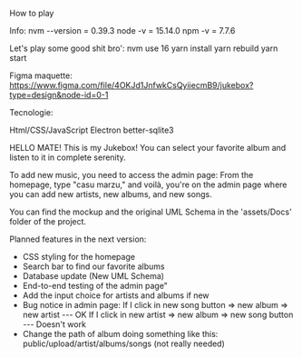 How to play

Info: 
nvm --version = 0.39.3 
node -v = 15.14.0
npm -v = 7.7.6


Let's play some good shit bro':
nvm use 16
yarn install 
yarn rebuild 
yarn start

Figma maquette: 
https://www.figma.com/file/4OKJd1JnfwkCsQyiiecmB9/jukebox?type=design&node-id=0-1


Tecnologie:

Html/CSS/JavaScript
Electron
better-sqlite3


HELLO MATE! 
This is my Jukebox! 
You can select your favorite album and listen to it in complete serenity.

To add new music, you need to access the admin page:
From the homepage, type "casu marzu," and voilà, you're on the admin page where you can add new artists, new albums, and new songs.

You can find the mockup and the original UML Schema in the 'assets/Docs' folder of the project.

Planned features in the next version:

- CSS styling for the homepage
- Search bar to find our favorite albums
- Database update (New UML Schema)
- End-to-end testing of the admin page"
- Add the input choice for artists and albums if new
- Bug notice in admin page: 
    If I click in new song button => new album => new artist --- OK
    If I click in new artist => new album => new song button --- Doesn't work
- Change the path of album doing something like this: 
    public/upload/artist/albums/songs (not really needed)
